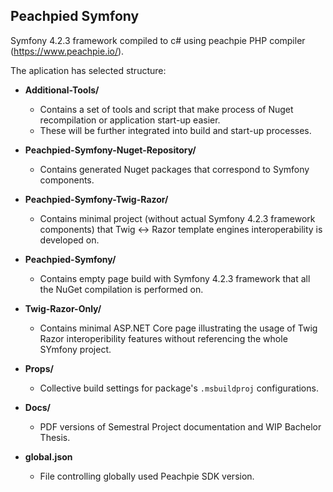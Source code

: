 ## Peachpied Symfony

Symfony 4.2.3 framework compiled to c# using peachpie PHP compiler (https://www.peachpie.io/).

The aplication has selected structure:

 - **Additional-Tools/**
   - Contains a set of tools and script that make process of Nuget recompilation or application start-up easier.
   - These will be further integrated into build and start-up processes.

 - **Peachpied-Symfony-Nuget-Repository/**
   - Contains generated Nuget packages that correspond to Symfony components.

 - **Peachpied-Symfony-Twig-Razor/**
   - Contains minimal project (without actual Symfony 4.2.3 framework components) that Twig <-> Razor template engines interoperability is developed on.

 - **Peachpied-Symfony/**
   - Contains empty page build with Symfony 4.2.3 framework that all the NuGet compilation is performed on.

 - **Twig-Razor-Only/**
   - Contains minimal ASP.NET Core page illustrating the usage of Twig Razor interoperibility features without referencing the whole SYmfony project.

 - **Props/**
   - Collective build settings for package's `.msbuildproj` configurations.

 - **Docs/**
   - PDF versions of Semestral Project documentation and WIP Bachelor Thesis.

 - **global.json**
   - File controlling globally used Peachpie SDK version.
